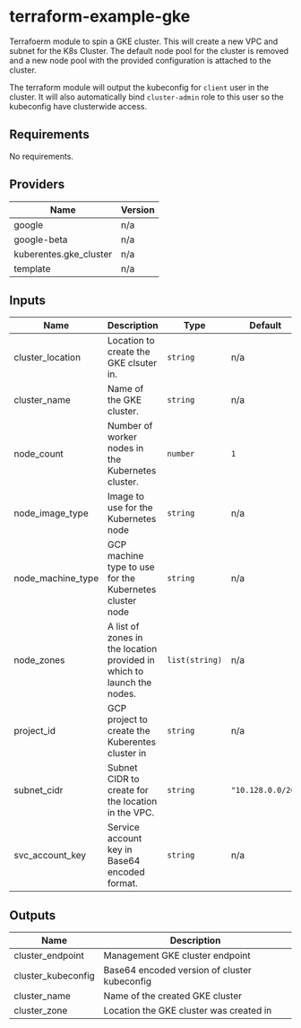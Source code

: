 # terraform-example-gke

Terrafoerm module to spin a GKE cluster. This will create a new VPC and subnet
for the K8s Cluster. The default node pool for the cluster is removed and a new
node pool with the provided configuration is attached to the cluster.

The terraform module will output the kubeconfig for `client` user in the
cluster. It will also automatically bind `cluster-admin` role to this user so
the kubeconfig have clusterwide access.

## Requirements

No requirements.

## Providers

| Name | Version |
|------|---------|
| google | n/a |
| google-beta | n/a |
| kuberentes.gke\_cluster | n/a |
| template | n/a |

## Inputs

| Name | Description | Type | Default | Required |
|------|-------------|------|---------|:--------:|
| cluster\_location | Location to create the GKE clsuter in. | `string` | n/a | yes |
| cluster\_name | Name of the GKE cluster. | `string` | n/a | yes |
| node\_count | Number of worker nodes in the Kubernetes cluster. | `number` | `1` | no |
| node\_image\_type | Image to use for the Kubernetes node | `string` | n/a | yes |
| node\_machine\_type | GCP machine type to use for the Kubernetes cluster node | `string` | n/a | yes |
| node\_zones | A list of zones in the location provided in which to launch the nodes. | `list(string)` | n/a | yes |
| project\_id | GCP project to create the Kuberentes cluster in | `string` | n/a | yes |
| subnet\_cidr | Subnet CIDR to create for the location in the VPC. | `string` | `"10.128.0.0/20"` | no |
| svc\_account\_key | Service account key in Base64 encoded format. | `string` | n/a | yes |

## Outputs

| Name | Description |
|------|-------------|
| cluster\_endpoint | Management GKE cluster endpoint |
| cluster\_kubeconfig | Base64 encoded version of cluster kubeconfig |
| cluster\_name | Name of the created GKE cluster |
| cluster\_zone | Location the GKE cluster was created in |
